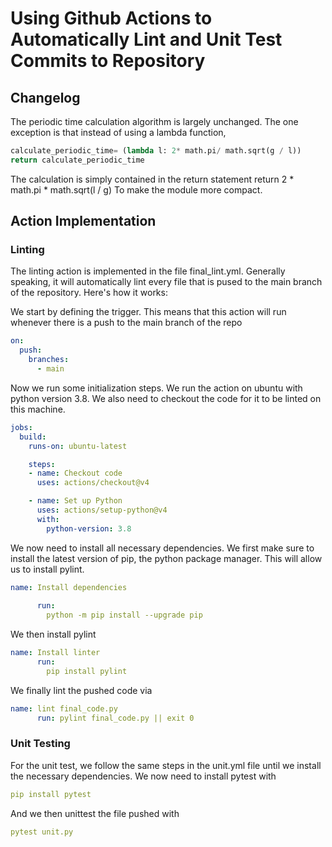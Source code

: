 # Using Github Actions to Automatically Lint and Unit Test Commits to Repository

## Changelog

The periodic time calculation algorithm is largely unchanged. The one exception is that instead of using a lambda function,
```Python
calculate_periodic_time= (lambda l: 2* math.pi/ math.sqrt(g / l))
return calculate_periodic_time
```
The calculation is simply contained in the return statement
return 2 * math.pi * math.sqrt(l / g)
To make the module more compact.

## Action Implementation
### Linting

The linting action is implemented in the file final_lint.yml. Generally speaking, it will automatically lint every file that is pused to the main branch of the repository. Here's how it works:


We start by defining the trigger. This means that this action will run whenever there is a push to the main branch of the repo
``` YAML
on:
  push:
    branches:
      - main
```

Now we run some initialization steps. We run the action on ubuntu with python version 3.8. We also need to checkout the code for it to be linted on this machine.
```YAML
jobs:
  build:
    runs-on: ubuntu-latest

    steps:
    - name: Checkout code
      uses: actions/checkout@v4

    - name: Set up Python
      uses: actions/setup-python@v4
      with:
        python-version: 3.8
```

We now need to install all necessary dependencies. We first make sure to install the latest version of pip, the python package manager. This will allow us to install pylint.
```YAML
name: Install dependencies
      
      run:
        python -m pip install --upgrade pip
```

We then install pylint
```YAML
name: Install linter
      run:
        pip install pylint
```

We finally lint the pushed code via
```YAML
name: lint final_code.py
      run: pylint final_code.py || exit 0
```

### Unit Testing

For the unit test, we follow the same steps in the unit.yml file until we install the necessary dependencies. We now need to install pytest with 
```YAML
pip install pytest
```
And we then unittest the file pushed with
```YAML
pytest unit.py
```
